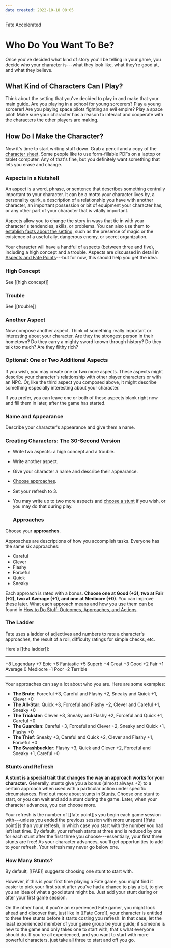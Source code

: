```yaml
---
date created: 2022-10-18 08:05
---
```


Fate Accelerated

# Who Do You Want To Be?

Once you've decided what kind of story you'll be telling in your game, you decide who your character is---what they look like, what they're good at, and what they believe.

## What Kind of Characters Can I Play?

Think about the setting that you've decided to play in and make that your main guide. Are you playing in a school for young sorcerers? Play a young sorcerer! Are you playing space pilots fighting an evil empire? Play a space pilot! Make sure your character has a reason to interact and cooperate with the characters the other players are making.

## How Do I Make the Character?

Now it's time to start writing stuff down. Grab a pencil and a copy of the [character sheet](http://www.evilhat.com/home/fate-core-downloads/ "Download a Character Sheet from Evil Hat"). Some people like to use form-fillable PDFs on a laptop or tablet computer. Any of that's fine, but you definitely want something that lets you erase and change.

### Aspects in a Nutshell

An aspect is a word, phrase, or sentence that describes something centrally important to your character. It can be a motto your character lives by, a personality quirk, a description of a relationship you have with another character, an important possession or bit of equipment your character has, or any other part of your character that is vitally important.

Aspects allow you to change the story in ways that tie in with your character's tendencies, skills, or problems. You can also use them to [establish facts about the setting](../aspects-fate-points/index.html "Aspects & Fate Points"), such as the presence of magic or the existence of a useful ally, dangerous enemy, or secret organization.

Your character will have a handful of aspects (between three and five), including a high concept and a trouble. Aspects are discussed in detail in [Aspects and Fate Points](../aspects-fate-points/index.html)---but for now, this should help you get the idea.

### High Concept

See [[high concept]]

### Trouble

See [[trouble]]

### Another Aspect

Now compose another aspect. Think of something really important or interesting about your character. Are they the strongest person in their hometown? Do they carry a mighty sword known through history? Do they talk too much? Are they filthy rich?

### Optional: One or Two Additional Aspects

If you wish, you may create one or two more aspects. These aspects might describe your character's relationship with other player characters or with an NPC. Or, like the third aspect you composed above, it might describe something especially interesting about your character.

If you prefer, you can leave one or both of these aspects blank right now and fill them in later, after the game has started.

### Name and Appearance

Describe your character's appearance and give them a name.

### Creating Characters: The 30-Second Version

- Write two aspects: a high concept and a trouble.
- Write another aspect.
- Give your character a name and describe their appearance.
- [Choose approaches](../how-do-stuff-outcomes-actions-and-approaches/index.html).
- Set your refresh to 3.
- You may write up to two more aspects and [choose a  stunt](../stunts/index.html) if you wish, or you may do that during
  play.
  


  ### Approaches

Choose your **approaches**.

Approaches are descriptions of how you accomplish tasks. Everyone has the same six approaches:

- Careful
- Clever
- Flashy
- Forceful
- Quick
- Sneaky

Each approach is rated with a bonus. **Choose one at Good (+3), two at Fair (+2), two at Average (+1), and one at Mediocre (+0)**. You can improve these later. What each approach means and how you use them can be found in [How to Do Stuff: Outcomes, Approaches, and Actions](../how-do-stuff-outcomes-actions-and-approaches/index.html).

### The Ladder

Fate uses a ladder of adjectives and numbers to rate a character's approaches, the result of a roll, difficulty ratings for simple checks, etc.

Here's [[the ladder]]:

---

+8   Legendary
+7   Epic
+6   Fantastic
+5   Superb
+4   Great
+3   Good
+2   Fair
+1   Average
0    Mediocre
-1   Poor
-2   Terrible

---

Your approaches can say a lot about who you are. Here are some examples:

- **The Brute**:  Forceful +3, Careful and Flashy +2, Sneaky and Quick +1, Clever +0
- **The All-Star**:  Quick +3, Forceful and Flashy +2, Clever and Careful +1, Sneaky +0
- **The Trickster**:  Clever +3, Sneaky and Flashy +2, Forceful and Quick +1, Careful +0
- **The Guardian**:  Careful +3, Forceful and Clever +2, Sneaky and Quick +1, Flashy +0
- **The Thief**:  Sneaky +3, Careful and Quick +2, Clever and Flashy +1, Forceful +0
- **The Swashbuckler**:  Flashy +3, Quick and Clever +2, Forceful and Sneaky +1, Careful +0

### Stunts and Refresh

**A stunt is a special trait that changes the way an approach works for your character.** Generally, stunts give you a bonus (almost always +2) to a certain approach when used with a particular action under specific circumstances. Find out more about stunts in [Stunts](../stunts/index.html "Stunts"). Choose one stunt to start, or you can wait and add a stunt during the game. Later, when your character advances, you can choose more.

Your refresh is the number of [[fate point]]s you begin each game session with---unless you ended the previous session with more unspent [[fate point]]s than your refresh, in which case you start with the number you had left last time. By default, your refresh starts at three and is reduced by one for each stunt after the first three you choose---essentially, your first three stunts are free! As your character advances, you'll get opportunities to add to your refresh. Your refresh may never go below one.

### How Many Stunts?

By default, [[FAE]] suggests choosing one stunt to start with.

However, if this is your first time playing a Fate game, you might find it easier to pick your first stunt after you've had a chance to play a bit, to give you an idea of what a good stunt might be. Just add your stunt during or after your first game session.

On the other hand, if you're an experienced Fate gamer, you might look ahead and discover that, just like in [[Fate Core]], your character is entitled to three free stunts before it starts costing you refresh. In that case, let the least experienced member of your game group be your guide; if someone is new to the game and only takes one to start with, that's what everyone should do. If you're all experienced, and you want to start with more powerful characters, just take all three to start and off you go.
